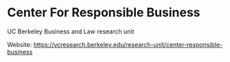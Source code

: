 # Center For Responsible Business
UC Berkeley Business and Law research unit

Website: https://vcresearch.berkeley.edu/research-unit/center-responsible-business
